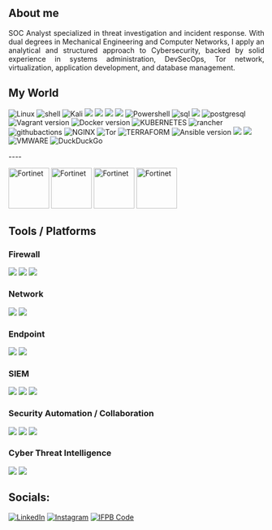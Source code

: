 ## About me
<p align="justify">SOC Analyst specialized in threat investigation and incident response. With dual degrees in Mechanical Engineering and Computer Networks, I apply an analytical and structured approach to Cybersecurity, backed by solid experience in systems administration, DevSecOps, Tor network, virtualization, application development, and database management.</p>

## My World

![Linux](https://img.shields.io/badge/Linux-FCC624?style=for-the-badge&logo=linux&logoColor=black) ![shell](https://img.shields.io/badge/Shell_Script-121011?style=for-the-badge&logo=gnu-bash&logoColor=white) ![Kali](https://img.shields.io/badge/Kali_Linux-557C94?style=for-the-badge&logo=kali-linux&logoColor=white) <img src="https://img.shields.io/badge/Debian-A81D33?style=for-the-badge&logo=debian&logoColor=white"> <img src="https://img.shields.io/badge/Red%20Hat-EE0000?style=for-the-badge&logo=redhat&logoColor=white"> <img src="https://img.shields.io/badge/Tails%20-56347C?&style=for-the-badge&logo=tails&logoColor=white"> <img src="https://img.shields.io/badge/Windows-0078D6?style=for-the-badge&logo=windows&logoColor=white"> ![Powershell](https://img.shields.io/badge/powershell-5391FE?style=for-the-badge&logo=powershell&logoColor=white) ![sql](https://img.shields.io/badge/MySQL-005C84?style=for-the-badge&logo=mysql&logoColor=white) <img src="https://img.shields.io/badge/MariaDB-003545?style=for-the-badge&logo=mariadb&logoColor=white"> ![postgresql](https://img.shields.io/badge/PostgreSQL-316192?style=for-the-badge&logo=postgresql&logoColor=white) <img src="https://img.shields.io/badge/Vagrant-1868F2?style=for-the-badge&logo=Vagrant&logoColor=white" alt="Vagrant version" style="max-width:100%;"> <img src="https://img.shields.io/badge/Docker-2CA5E0?style=for-the-badge&logo=docker&logoColor=white" alt="Docker version" style="max-width:100%;"> ![KUBERNETES](https://img.shields.io/badge/Kubernetes-3069DE?style=for-the-badge&logo=kubernetes&logoColor=white) ![rancher](https://img.shields.io/badge/Rancher-0075A8?style=for-the-badge&logo=rancher&logoColor=white) ![githubactions](https://img.shields.io/badge/Github%20Actions-282a2e?style=for-the-badge&logo=githubactions&logoColor=367cfe) ![NGINX](https://img.shields.io/badge/Nginx-009639?style=for-the-badge&logo=nginx&logoColor=white) ![Tor](https://img.shields.io/badge/Tor_Browser-7D4698?style=for-the-badge&logo=Tor-Browser&logoColor=white) ![TERRAFORM](https://img.shields.io/badge/Terraform-7B42BC?style=for-the-badge&logo=terraform&logoColor=white) <img src="https://img.shields.io/badge/Ansible-000000?style=for-the-badge&logo=ansible&logoColor=white" alt="Ansible version" style="max-width:100%;"> <img src="https://img.shields.io/badge/Proxmox-E57000?style=for-the-badge&logo=proxmox&logoColor=white"> <img src="https://img.shields.io/badge/VirtualBox-21416b?style=for-the-badge&logo=VirtualBox&logoColor=white"> ![VMWARE](https://img.shields.io/badge/VMware-231f20?style=for-the-badge&logo=VMware&logoColor=white) ![DuckDuckGo](https://img.shields.io/badge/duckduckgo-de5833?style=for-the-badge&logo=duckduckgo&logoColor=white)

<p>----</p>
<div align="justify">
  <img src="https://www.fortinet.com/content/dam/fortinet/images/training/icon-nse-fund-cybersecurity.png" alt="Fortinet" width="80">
  <img src="https://www.fortinet.com/content/dam/fortinet/images/training/icon-nse-asso-cybersecurity.png" alt="Fortinet" width="80">
  <img src="https://www.fortinet.com/content/dam/fortinet/images/training/icon-nse-pro-network-security.png" alt="Fortinet" width="80">
  <img src="https://www.fortinet.com/content/dam/fortinet/images/training/icon-nse-pro-security-operations.png" alt="Fortinet" width="80">
</div>

## Tools / Platforms

### Firewall
<div> 
    <img src="https://img.shields.io/badge/-Fortigate-FF0000?&style=for-the-badge&logo=Fortinet&logoColor=white" /> 
    <img src="https://img.shields.io/badge/-OPNSense-EE7203?&style=for-the-badge&logo=&logoColor=white" /> 
    <img src="https://img.shields.io/badge/-pfSense-000000?&style=for-the-badge&logo=&logoColor=white" /> 
</div>

### Network
<div>
    <img src="https://img.shields.io/badge/-Suricata-F05A28?&style=for-the-badge&logo=&logoColor=white" /> 
    <img src="https://img.shields.io/badge/-Wireshark-1679A7?&style=for-the-badge&logo=Wireshark&logoColor=white" />
</div>

### Endpoint
<div>
    <img src="https://img.shields.io/badge/-Microsoft_Defender_for_Endpoint-00A4EF?&style=for-the-badge&logo=Microsoft&logoColor=white" />
    <img src="https://img.shields.io/badge/-Elastic_Defend-005571?&style=for-the-badge&logo=Elastic&logoColor=white" />
</div>

### SIEM
<div>
    <img src="https://img.shields.io/badge/-Wazuh-3C99DC?&style=for-the-badge&logo=Wazuh&logoColor=white" />
    <img src="https://img.shields.io/badge/-Splunk-000000?&style=for-the-badge&logo=Splunk&logoColor=white" />
    <img src="https://img.shields.io/badge/-Elastic-005571?&style=for-the-badge&logo=Elastic&logoColor=white" />
</div>

### Security Automation / Collaboration
<div> 
    <img src="https://img.shields.io/badge/-TheHive-FADA5E?&style=for-the-badge&logo=&logoColor=white" /> 
    <img src="https://img.shields.io/badge/-Cortex-5A67D8?&style=for-the-badge&logo=&logoColor=white" /> 
    <img src="https://img.shields.io/badge/-Shuffle-3387D9?&style=for-the-badge&logo=&logoColor=white" /> 
</div>

### Cyber Threat Intelligence
<div> 
    <img src="https://img.shields.io/badge/-MISP-003366?&style=for-the-badge&logo=&logoColor=white" /> 
    <img src="https://img.shields.io/badge/-OpenCTI-6A1B9A?&style=for-the-badge&logo=&logoColor=white" />
<!--     <img src="https://cdn.worldvectorlogo.com/logos/virustotal-logo.svg" alt="VirusTotal" width="100" height="50"> -->
</div>

## Socials:

[![LinkedIn](https://img.shields.io/badge/LinkedIn-0077B5?style=for-the-badge&logo=linkedin&logoColor=white)](https://www.linkedin.com/in/thiago-abrante-de-souza-6a4587139)
[![Instagram](https://img.shields.io/badge/Instagram-E4405F?style=for-the-badge&logo=instagram&logoColor=white)](https://instagram.com/t.abrante)
[![IFPB Code](https://img.shields.io/badge/IFPB_Code-009688?style=for-the-badge&logo=github&logoColor=white)](https://ifpb.github.io/projects/people/20211380044/)

